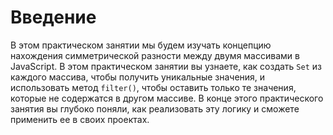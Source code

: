 # Введение

В этом практическом занятии мы будем изучать концепцию нахождения симметрической разности между двумя массивами в JavaScript. В этом практическом занятии вы узнаете, как создать `Set` из каждого массива, чтобы получить уникальные значения, и использовать метод `filter()`, чтобы оставить только те значения, которые не содержатся в другом массиве. В конце этого практического занятия вы глубоко поняли, как реализовать эту логику и сможете применить ее в своих проектах.
